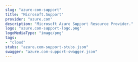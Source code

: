 ```yaml
---
slug: "azure-com-support"
title: "Microsoft.Support"
provider: "azure.com"
description: "Microsoft Azure Support Resource Provider."
logo: "azure.com-support-logo.png"
logoMediaType: "image/png"
tags:
- "cloud"
stubs: "azure.com-support-stubs.json"
swagger: "azure.com-support-swagger.json"
---
```

